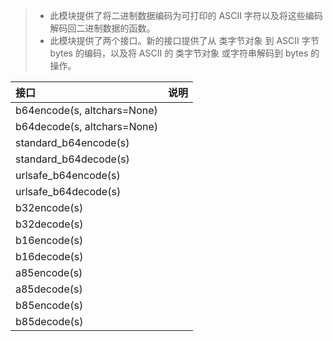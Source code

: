 > - 此模块提供了将二进制数据编码为可打印的 ASCII 字符以及将这些编码解码回二进制数据的函数。
> - 此模块提供了两个接口。新的接口提供了从 类字节对象 到 ASCII 字节 bytes 的编码，以及将 ASCII 的 类字节对象 或字符串解码到 bytes 的操作。

| 接口                        | 说明 |
| :-------------------------- | :--- |
| b64encode(s, altchars=None) |      |
| b64decode(s, altchars=None) |      |
| standard_b64encode(s)       |      |
| standard_b64decode(s)       |      |
| urlsafe_b64encode(s)        |      |
| urlsafe_b64decode(s)        |      |
| b32encode(s)                |      |
| b32decode(s)                |      |
| b16encode(s)                |      |
| b16decode(s)                |      |
| a85encode(s)                |      |
| a85decode(s)                |      |
| b85encode(s)                |      |
| b85decode(s)                |      |